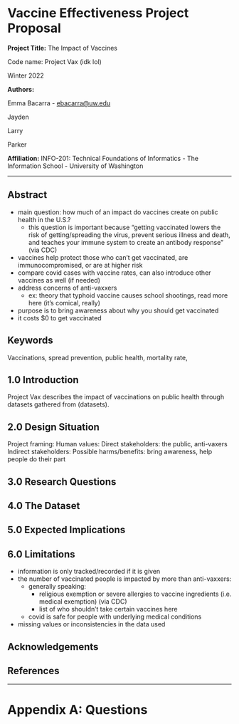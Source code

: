# Vaccine Effectiveness Project Proposal

**Project Title:** The Impact of Vaccines

Code name: Project Vax (idk lol)

Winter 2022

**Authors:**

Emma Bacarra - ebacarra@uw.edu

Jayden

Larry

Parker

**Affiliation:** INFO-201: Technical Foundations of Informatics - The Information School - University of Washington

<hr />

## Abstract
- main question: how much of an impact do vaccines create on public health in the U.S.?
  - this question is important because “getting vaccinated lowers the risk of getting/spreading the virus, prevent serious illness and death, and teaches your immune system to create an antibody response” (via CDC)
- vaccines help protect those who can’t get vaccinated, are immunocompromised, or are at higher risk
- compare covid cases with vaccine rates, can also introduce other vaccines as well (if needed)
- address concerns of anti-vaxxers
  - ex: theory that typhoid vaccine causes school shootings, read more here (it’s comical, really)
- purpose is to bring awareness about why you should get vaccinated
- it costs $0 to get vaccinated


## Keywords
Vaccinations, spread prevention, public health, mortality rate,

## 1.0 Introduction
Project Vax describes the impact of vaccinations on public health through datasets gathered from (datasets).

## 2.0 Design Situation
Project framing:
Human values:
Direct stakeholders: the public, anti-vaxers
Indirect stakeholders:
Possible harms/benefits: bring awareness, help people do their part

## 3.0 Research Questions

## 4.0 The Dataset

## 5.0 Expected Implications

## 6.0 Limitations
- information is only tracked/recorded if it is given
- the number of vaccinated people is impacted by more than anti-vaxxers:
  - generally speaking:
    - religious exemption or severe allergies to vaccine ingredients (i.e. medical exemption) (via CDC)
    - list of who shouldn’t take certain vaccines here
  - covid is safe for people with underlying medical conditions
- missing values or inconsistencies in the data used

## Acknowledgements

## References

<hr />

# Appendix A: Questions

